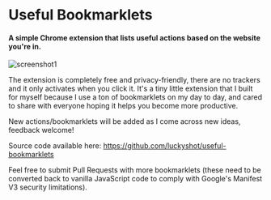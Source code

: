 # Useful Bookmarklets

#### A simple Chrome extension that lists useful actions based on the website you're in.

![screenshot1](https://user-images.githubusercontent.com/141241/201515230-867085e7-aed0-4e62-ade6-c55cd31ac085.png)

The extension is completely free and privacy-friendly, there are no trackers and it only activates when you click it. It's a tiny little extension that I built for myself because I use a ton of bookmarklets on my day to day, and cared to share with everyone hoping it helps you become more productive.

New actions/bookmarklets will be added as I come across new ideas, feedback welcome!

Source code available here: https://github.com/luckyshot/useful-bookmarklets

Feel free to submit Pull Requests with more bookmarklets (these need to be converted back to vanilla JavaScript code to comply with Google's Manifest V3 security limitations).
